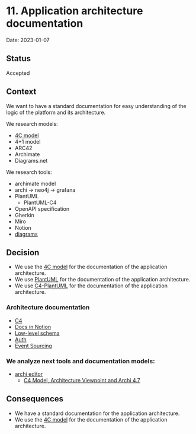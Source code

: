 # 11. Application architecture documentation

Date: 2023-01-07

## Status

Accepted

## Context

We want to have a standard documentation for easy understanding of 
the logic of the platform and its architecture.

We research models:

  - [4C model](https://c4model.com/)
  - 4+1 model
  - ARC42
  - Archimate
  - Diagrams.net

We research tools:

  - archimate model
  - archi -> neo4j -> grafana
  - PlantUML
    - PlantUML-C4
  - OpenAPI specification
  - Gherkin
  - Miro
  - Notion
  - [diagrams](https://diagrams.mingrammer.com/)

## Decision

+ We use the [4C model](https://c4model.com/) for the documentation of the application architecture.
+ We use [PlantUML](https://plantuml.com/) for the documentation of the application architecture.
+ We use [C4-PlantUML](https://github.com/plantuml-stdlib/C4-PlantUML) for the documentation of the application architecture.

### Architecture documentation

- [C4](./docs/c4)
- [Docs in Notion](https://shortlink-org.notion.site/Low-level-f61e3d5ab4ad484784cada86de569eba)
- [Low-level schema](https://miro.com/app/board/o9J_laImQpo=/)
- [Auth](https://miro.com/app/board/o9J_lA5Wmhg=/)
- [Event Sourcing](https://miro.com/app/board/o9J_l-6o1U0=/)

### We analyze next tools and documentation models:

- [archi editor](https://www.archimatetool.com/)
  + [C4 Model, Architecture Viewpoint and Archi 4.7](https://www.archimatetool.com/blog/2020/04/18/c4-model-architecture-viewpoint-and-archi-4-7/)

## Consequences

+ We have a standard documentation for the application architecture.
+ We use the [4C model](https://c4model.com/) for the documentation of the application architecture.
